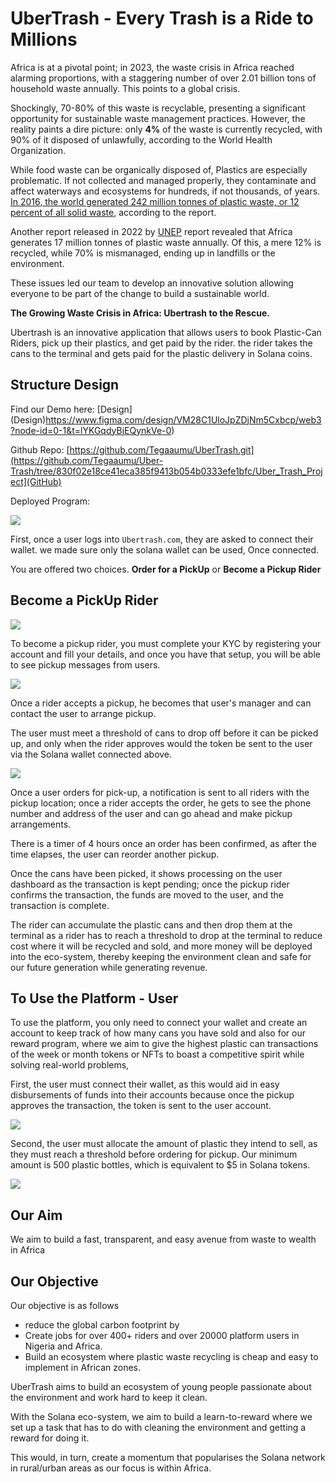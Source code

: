 # UberTrash - Every Trash is a Ride to Millions
Africa is at a pivotal point; in 2023, the waste crisis in Africa reached alarming proportions, with a staggering number of over 2.01 billion tons of household waste annually. This points to a global crisis. 

Shockingly, 70-80% of this waste is recyclable, presenting a significant opportunity for sustainable waste management practices. However, the reality paints a dire picture: only **4%** of the waste is currently recycled, with 90% of it disposed of unlawfully, according to the World Health Organization.

While food waste can be organically disposed of,  Plastics are especially problematic. If not collected and managed properly, they contaminate and affect waterways and ecosystems for hundreds, if not thousands, of years. [In 2016, the world generated 242 million tonnes of plastic waste, or 12 percent of all solid waste](https://www.worldbank.org/en/news/press-release/2018/09/20/global-waste-to-grow-by-70-percent-by-2050-unless-urgent-action-is-taken-world-bank-report#), according to the report.

Another report released in 2022 by [UNEP](https://www.unep.org/) report revealed that Africa generates 17 million tonnes of plastic waste annually. Of this, a mere 12% is recycled, while 70% is mismanaged, ending up in landfills or the environment.

These issues led our team to develop an innovative solution allowing everyone to be part of the change to build a sustainable world. 

**The Growing Waste Crisis in Africa: Ubertrash to the Rescue.**

Ubertrash is an innovative application that allows users to book Plastic-Can Riders,  pick up their plastics, and get paid by the rider. the rider takes the cans to the terminal and gets paid for the plastic delivery in Solana coins. 


## Structure Design 

Find our Demo here: [Design] (Design)https://www.figma.com/design/VM28C1UloJpZDjNm5Cxbcp/web3?node-id=0-1&t=lYKGqdyBjEQynkVe-0)

Github Repo: [https://github.com/Tegaaumu/UberTrash.git](https://github.com/Tegaaumu/Uber-Trash/tree/830f02e18ce41eca385f9413b054b0333efe1bfc/Uber_Trash_Project](GitHub)

Deployed Program:  


![](https://paper-attachments.dropboxusercontent.com/s_F939401165CE2CCC120626D43EE69607CDB1545780C0970148C0A2BE4BD71270_1723631939570_Screenshot+2024-08-14+at+11.38.51.png)


First, once a user logs into `Ubertrash.com`, they are asked to connect their wallet. we made sure only the solana wallet can be used, Once connected. 

You are offered two choices. **Order for a PickUp** or **Become a Pickup Rider**


## Become a PickUp Rider 
![](https://paper-attachments.dropboxusercontent.com/s_F939401165CE2CCC120626D43EE69607CDB1545780C0970148C0A2BE4BD71270_1723633118189_Screenshot+2024-08-14+at+11.58.32.png)


To become a pickup rider, you must complete your KYC by registering your account and fill your details, and once you have that setup, you will be able to see pickup messages from users. 


![](https://paper-attachments.dropboxusercontent.com/s_F939401165CE2CCC120626D43EE69607CDB1545780C0970148C0A2BE4BD71270_1723633287407_Screenshot+2024-08-14+at+12.01.21.png)


Once a rider accepts a pickup, he becomes that user's manager and can contact the user to arrange pickup. 

The user must meet a threshold of cans to drop off before it can be picked up, and only when the rider approves would the token be sent to the user via the Solana wallet connected above. 

![](https://paper-attachments.dropboxusercontent.com/s_F939401165CE2CCC120626D43EE69607CDB1545780C0970148C0A2BE4BD71270_1723633554033_Screenshot+2024-08-14+at+12.05.47.png)


Once a user orders for pick-up, a notification is sent to all riders with the pickup location; once a rider accepts the order, he gets to see the phone number and address of the user and can go ahead and make pickup arrangements.

There is a timer of 4 hours once an order has been confirmed, as after the time elapses, the user can reorder another pickup. 

Once the cans have been picked, it shows processing on the user dashboard as the transaction is kept pending; once the pickup rider confirms the transaction, the funds are moved to the user, and the transaction is complete.

The rider can accumulate the plastic cans and then drop them at the terminal as a rider has to reach a threshold to drop at the terminal to reduce cost where it will be recycled and sold, and more money will be deployed into the eco-system, thereby keeping the environment clean and safe for our future generation while generating revenue. 


## To Use the Platform - User

To use the platform, you only need to connect your wallet and create an account to keep track of how many cans you have sold and also for our reward program, where we aim to give the highest plastic can transactions of the week or month tokens or NFTs to boast a competitive spirit while solving real-world problems,

First, the user must connect their wallet, as this would aid in easy disbursements of funds into their accounts because once the pickup approves the transaction, the token is sent to the user account.  


![](https://paper-attachments.dropboxusercontent.com/s_F939401165CE2CCC120626D43EE69607CDB1545780C0970148C0A2BE4BD71270_1723631939570_Screenshot+2024-08-14+at+11.38.51.png)


Second, the user must allocate the amount of plastic they intend to sell, as they must reach a threshold before ordering for pickup. Our minimum amount is 500 plastic bottles, which is equivalent to $5 in Solana tokens. 


![](https://paper-attachments.dropboxusercontent.com/s_F939401165CE2CCC120626D43EE69607CDB1545780C0970148C0A2BE4BD71270_1723634275565_Screenshot+2024-08-14+at+12.17.48.png)



## Our Aim 

We aim to build a fast, transparent, and easy avenue from waste to wealth in Africa


## Our Objective 

Our objective is as follows 


- reduce the global carbon footprint by 
- Create jobs for over 400+ riders and over 20000 platform users in Nigeria and Africa.
- Build an ecosystem where plastic waste recycling is cheap and easy to implement in African zones.

UberTrash aims to build an ecosystem of young people passionate about the environment and work hard to keep it clean.

With the Solana eco-system, we aim to build a learn-to-reward where we set up a task that has to do with cleaning the environment and getting a reward for doing it. 

This would, in turn, create a momentum that popularises the Solana network in rural/urban areas as our focus is within Africa. 







